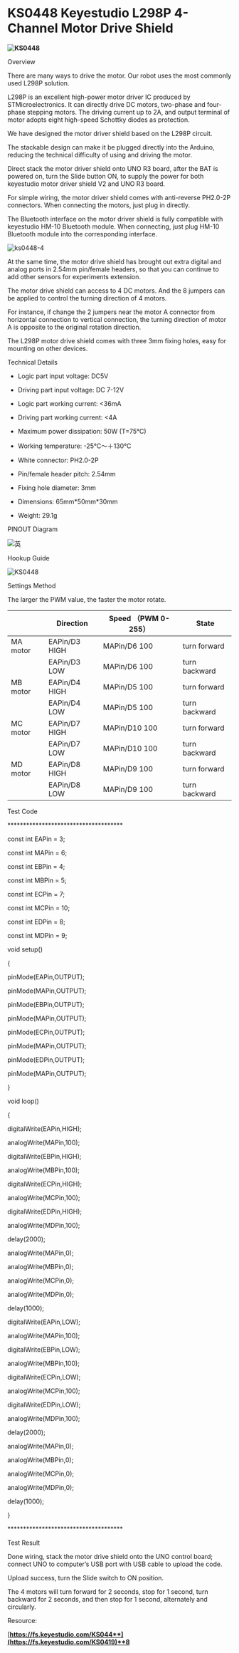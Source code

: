 
# **KS0448 Keyestudio L298P 4-Channel Motor Drive Shield**

**![KS0448](KS0448/media/227daf744716180d19058bf1ff9afd2e.png)**

Overview

There are many ways to drive the motor. Our robot uses the most commonly used
L298P solution.

L298P is an excellent high-power motor driver IC produced by STMicroelectronics.
It can directly drive DC motors, two-phase and four-phase stepping motors. The
driving current up to 2A, and output terminal of motor adopts eight high-speed
Schottky diodes as protection.

We have designed the motor driver shield based on the L298P circuit.

The stackable design can make it be plugged directly into the Arduino, reducing
the technical difficulty of using and driving the motor.

Direct stack the motor driver shield onto UNO R3 board, after the BAT is powered
on, turn the Slide button ON, to supply the power for both keyestudio motor
driver shield V2 and UNO R3 board.

For simple wiring, the motor driver shield comes with anti-reverse PH2.0-2P
connectors. When connecting the motors, just plug in directly.

The Bluetooth interface on the motor driver shield is fully compatible with
keyestudio HM-10 Bluetooth module. When connecting, just plug HM-10 Bluetooth
module into the corresponding interface.

![ks0448-4](KS0448/media/5a19fd8b2008b8e79c209169e85fe99e.jpeg)

At the same time, the motor drive shield has brought out extra digital and
analog ports in 2.54mm pin/female headers, so that you can continue to add other
sensors for experiments extension.

The motor drive shield can access to 4 DC motors. And the 8 jumpers can be
applied to control the turning direction of 4 motors.

For instance, if change the 2 jumpers near the motor A connector from horizontal
connection to vertical connection, the turning direction of motor A is opposite
to the original rotation direction.

The L298P motor drive shield comes with three 3mm fixing holes, easy for
mounting on other devices.

 Technical Details

-   Logic part input voltage: DC5V

-   Driving part input voltage: DC 7-12V

-   Logic part working current: \<36mA

-   Driving part working current: \<4A

-   Maximum power dissipation: 50W (T=75℃)

-   Working temperature: -25℃～＋130℃

-   White connector: PH2.0-2P

-   Pin/female header pitch: 2.54mm

-   Fixing hole diameter: 3mm

-   Dimensions: 65mm\*50mm\*30mm

-   Weight: 29.1g

 PINOUT Diagram

![英](KS0448/media/29e30e425c0bf9df92601261900d6efb.png)

 Hookup Guide

![KS0448](KS0448/media/17c90a2b63397504a957af732003b9cc.png)

Settings Method

The larger the PWM value, the faster the motor rotate.

|          | Direction     | Speed  （PWM 0-255） | State         |
|----------|---------------|----------------------|---------------|
| MA motor | EAPin/D3 HIGH | MAPin/D6 100         | turn forward  |
|          | EAPin/D3 LOW  | MAPin/D6 100         | turn backward |
| MB motor | EAPin/D4 HIGH | MAPin/D5 100         | turn forward  |
|          | EAPin/D4 LOW  | MAPin/D5 100         | turn backward |
| MC motor | EAPin/D7 HIGH | MAPin/D10 100        | turn forward  |
|          | EAPin/D7 LOW  | MAPin/D10 100        | turn backward |
| MD motor | EAPin/D8 HIGH | MAPin/D9 100         | turn forward  |
|          | EAPin/D8 LOW  | MAPin/D9 100         | turn backward |

 Test Code

\*\*\*\*\*\*\*\*\*\*\*\*\*\*\*\*\*\*\*\*\*\*\*\*\*\*\*\*\*\*\*\*\*\*\*\*\*

const int EAPin = 3;

const int MAPin = 6;

const int EBPin = 4;

const int MBPin = 5;

const int ECPin = 7;

const int MCPin = 10;

const int EDPin = 8;

const int MDPin = 9;

void setup()

{

pinMode(EAPin,OUTPUT);

pinMode(MAPin,OUTPUT);

pinMode(EBPin,OUTPUT);

pinMode(MAPin,OUTPUT);

pinMode(ECPin,OUTPUT);

pinMode(MAPin,OUTPUT);

pinMode(EDPin,OUTPUT);

pinMode(MAPin,OUTPUT);

}

void loop()

{

digitalWrite(EAPin,HIGH);

analogWrite(MAPin,100);

digitalWrite(EBPin,HIGH);

analogWrite(MBPin,100);

digitalWrite(ECPin,HIGH);

analogWrite(MCPin,100);

digitalWrite(EDPin,HIGH);

analogWrite(MDPin,100);

delay(2000);

analogWrite(MAPin,0);

analogWrite(MBPin,0);

analogWrite(MCPin,0);

analogWrite(MDPin,0);

delay(1000);

digitalWrite(EAPin,LOW);

analogWrite(MAPin,100);

digitalWrite(EBPin,LOW);

analogWrite(MBPin,100);

digitalWrite(ECPin,LOW);

analogWrite(MCPin,100);

digitalWrite(EDPin,LOW);

analogWrite(MDPin,100);

delay(2000);

analogWrite(MAPin,0);

analogWrite(MBPin,0);

analogWrite(MCPin,0);

analogWrite(MDPin,0);

delay(1000);

}

\*\*\*\*\*\*\*\*\*\*\*\*\*\*\*\*\*\*\*\*\*\*\*\*\*\*\*\*\*\*\*\*\*\*\*\*\*

 Test Result

Done wiring, stack the motor drive shield onto the UNO control board; connect
UNO to computer’s USB port with USB cable to upload the code.

Upload success, turn the Slide switch to ON position.

The 4 motors will turn forward for 2 seconds, stop for 1 second, turn backward
for 2 seconds, and then stop for 1 second, alternately and circularly.

Resource:

[**https://fs.keyestudio.com/KS044**](https://fs.keyestudio.com/KS0419)**8**

